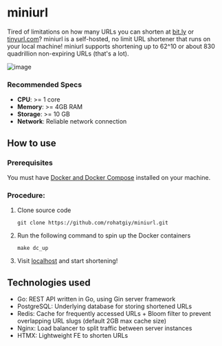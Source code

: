 # miniurl
Tired of limitations on how many URLs you can shorten at [bit.ly](https://bitly.com/pages/products/url-shortener) or [tinyurl.com](https://tinyurl.com)? miniurl is a self-hosted, no limit URL shortener that runs on your local machine!
miniurl supports shortening up to 62^10 or about 830 quadrillion non-expiring URLs (that's a lot).

![image](https://github.com/user-attachments/assets/449b03b5-99cb-42ef-bf0d-3522634cbf66)

### Recommended Specs
- **CPU**: >= 1 core
- **Memory**: >= 4GB RAM
- **Storage**: >= 10 GB
- **Network**: Reliable network connection

## How to use

### Prerequisites
You must have [Docker and Docker Compose]((https://docs.docker.com/engine/install/)) installed on your machine.

### Procedure:
1. Clone source code
   ```
   git clone https://github.com/rohatgiy/miniurl.git
   ```
2. Run the following command to spin up the Docker containers
   ```
   make dc_up
   ```
3. Visit [localhost](http://localhost/) and start shortening!

## Technologies used
- Go: REST API written in Go, using Gin server framework
- PostgreSQL: Underlying database for storing shortened URLs
- Redis: Cache for frequently accessed URLs + Bloom filter to prevent overlapping URL slugs (default 2GB max cache size)
- Nginx: Load balancer to split traffic between server instances
- HTMX: Lightweight FE to shorten URLs

